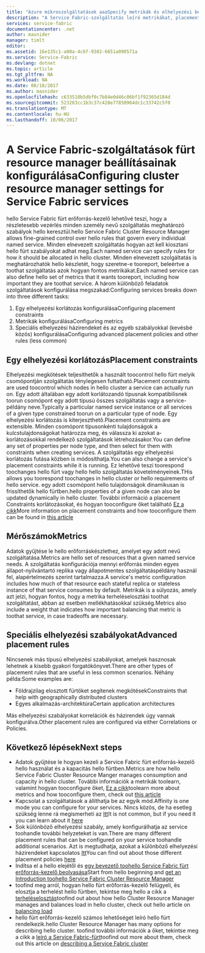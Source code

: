 ```yaml
---
title: "Azure mikroszolgáltatások aaaSpecify metrikák és elhelyezési beállításainak |} Microsoft Docs"
description: "A Service Fabric-szolgáltatás leíró metrikákat, placement Constraints korlátozásokat és egyéb elhelyezési házirendeket megadásával."
services: service-fabric
documentationcenter: .net
author: masnider
manager: timlt
editor: 
ms.assetid: 16e135c1-a00a-4c6f-9302-6651a090571a
ms.service: Service-Fabric
ms.devlang: dotnet
ms.topic: article
ms.tgt_pltfrm: NA
ms.workload: NA
ms.date: 08/18/2017
ms.author: masnider
ms.openlocfilehash: c633518b5dbf0c7b84e0d46c06bf1f92365d184d
ms.sourcegitcommit: 523283cc1b3c37c428e77850964dc1c33742c5f0
ms.translationtype: MT
ms.contentlocale: hu-HU
ms.lasthandoff: 10/06/2017
---
```

# <a name="configuring-cluster-resource-manager-settings-for-service-fabric-services"></a><span data-ttu-id="99e26-103">A Service Fabric-szolgáltatások fürt resource manager beállításainak konfigurálása</span><span class="sxs-lookup"><span data-stu-id="99e26-103">Configuring cluster resource manager settings for Service Fabric services</span></span>
<span data-ttu-id="99e26-104">hello Service Fabric fürt erőforrás-kezelő lehetővé teszi, hogy a részletesebb vezérlés minden személy nevű szolgáltatás meghatározó szabályok hello keresztül.</span><span class="sxs-lookup"><span data-stu-id="99e26-104">hello Service Fabric Cluster Resource Manager allows fine-grained control over hello rules that govern every individual named service.</span></span> <span data-ttu-id="99e26-105">Minden elnevezett szolgáltatás hogyan azt kell kiosztani hello fürt szabályokat adhat meg.</span><span class="sxs-lookup"><span data-stu-id="99e26-105">Each named service can specify rules for how it should be allocated in hello cluster.</span></span> <span data-ttu-id="99e26-106">Minden elnevezett szolgáltatás is meghatározhatók hello készletét, hogy szeretne-e tooreport, beleértve a toothat szolgáltatás azok hogyan fontos metrikákat.</span><span class="sxs-lookup"><span data-stu-id="99e26-106">Each named service can also define hello set of metrics that it wants tooreport, including how important they are toothat service.</span></span> <span data-ttu-id="99e26-107">A három különböző feladatok szolgáltatások konfigurálása megszakad:</span><span class="sxs-lookup"><span data-stu-id="99e26-107">Configuring services breaks down into three different tasks:</span></span>

1. <span data-ttu-id="99e26-108">Egy elhelyezési korlátozás konfigurálása</span><span class="sxs-lookup"><span data-stu-id="99e26-108">Configuring placement constraints</span></span>
2. <span data-ttu-id="99e26-109">Metrikák konfigurálása</span><span class="sxs-lookup"><span data-stu-id="99e26-109">Configuring metrics</span></span>
3. <span data-ttu-id="99e26-110">Speciális elhelyezési házirendeket és az egyéb szabályokkal (kevésbé közös) konfigurálása</span><span class="sxs-lookup"><span data-stu-id="99e26-110">Configuring advanced placement policies and other rules (less common)</span></span>

## <a name="placement-constraints"></a><span data-ttu-id="99e26-111">Egy elhelyezési korlátozás</span><span class="sxs-lookup"><span data-stu-id="99e26-111">Placement constraints</span></span>
<span data-ttu-id="99e26-112">Elhelyezési megkötések teljesíthetők a használt toocontrol hello fürt melyik csomópontján szolgáltatás ténylegesen futtatható.</span><span class="sxs-lookup"><span data-stu-id="99e26-112">Placement constraints are used toocontrol which nodes in hello cluster a service can actually run on.</span></span> <span data-ttu-id="99e26-113">Egy adott általában egy adott korlátozandó típusnak kompatibilisnek toorun csomópont egy adott típusú összes szolgáltatás vagy a service-példány neve.</span><span class="sxs-lookup"><span data-stu-id="99e26-113">Typically a particular named service instance or all services of a given type constrained toorun on a particular type of node.</span></span> <span data-ttu-id="99e26-114">Egy elhelyezési korlátozás is kiterjeszthető.</span><span class="sxs-lookup"><span data-stu-id="99e26-114">Placement constraints are extensible.</span></span> <span data-ttu-id="99e26-115">Minden csomópont típusonkénti tulajdonságok a kulcstulajdonságokat határozza meg, és válassza ki azokat a-korlátozásokkal rendelkező szolgáltatások létrehozásakor.</span><span class="sxs-lookup"><span data-stu-id="99e26-115">You can define any set of properties per  node type, and then select for them with constraints when creating services.</span></span> <span data-ttu-id="99e26-116">A szolgáltatás egy elhelyezési korlátozás futása közben is módosíthatja.</span><span class="sxs-lookup"><span data-stu-id="99e26-116">You can also change a service's placement constraints while it is running.</span></span> <span data-ttu-id="99e26-117">Ez lehetővé teszi toorespond toochanges hello fürt vagy hello hello szolgáltatás követelményeinek.</span><span class="sxs-lookup"><span data-stu-id="99e26-117">THis allows you toorespond toochanges in hello cluster or hello requirements of hello service.</span></span> <span data-ttu-id="99e26-118">egy adott csomópont hello tulajdonságok dinamikusan is frissíthetők hello fürtben.</span><span class="sxs-lookup"><span data-stu-id="99e26-118">hello properties of a given node can also be updated dynamically in hello cluster.</span></span> <span data-ttu-id="99e26-119">További információ a placement Constraints korlátozásokat, és hogyan tooconfigure őket található [Ez a cikk](service-fabric-cluster-resource-manager-cluster-description.md#node-properties-and-placement-constraints)</span><span class="sxs-lookup"><span data-stu-id="99e26-119">More information on placement constraints and how tooconfigure them can be found in [this article](service-fabric-cluster-resource-manager-cluster-description.md#node-properties-and-placement-constraints)</span></span>

## <a name="metrics"></a><span data-ttu-id="99e26-120">Mérőszámok</span><span class="sxs-lookup"><span data-stu-id="99e26-120">Metrics</span></span>
<span data-ttu-id="99e26-121">Adatok gyűjtése le hello erőforráskészlethez, amelyet egy adott nevű szolgáltatása.</span><span class="sxs-lookup"><span data-stu-id="99e26-121">Metrics are hello set of resources that a given named service needs.</span></span> <span data-ttu-id="99e26-122">A szolgáltatás konfigurációja mennyi erőforrás minden egyes állapot-nyilvántartó replika vagy állapotmentes szolgáltatáspéldány használ fel, alapértelmezés szerint tartalmazza.</span><span class="sxs-lookup"><span data-stu-id="99e26-122">A service's metric configuration includes how much of that resource each stateful replica or stateless instance of that service consumes by default.</span></span> <span data-ttu-id="99e26-123">Metrikák is a súlyozás, amely azt jelzi, hogyan fontos, hogy a metrika terheléselosztási toothat szolgáltatást, abban az esetben mellékhatásokkal szükség.</span><span class="sxs-lookup"><span data-stu-id="99e26-123">Metrics also include a weight that indicates how important balancing that metric is toothat service, in case tradeoffs are necessary.</span></span>

## <a name="advanced-placement-rules"></a><span data-ttu-id="99e26-124">Speciális elhelyezési szabályokat</span><span class="sxs-lookup"><span data-stu-id="99e26-124">Advanced placement rules</span></span>
<span data-ttu-id="99e26-125">Nincsenek más típusú elhelyezési szabályokat, amelyek hasznosak lehetnek a kisebb gyakori forgatókönyvet.</span><span class="sxs-lookup"><span data-stu-id="99e26-125">There are other types of placement rules that are useful in less common scenarios.</span></span> <span data-ttu-id="99e26-126">Néhány példa:</span><span class="sxs-lookup"><span data-stu-id="99e26-126">Some examples are:</span></span>
- <span data-ttu-id="99e26-127">Földrajzilag elosztott fürtöket segítenek megkötések</span><span class="sxs-lookup"><span data-stu-id="99e26-127">Constraints that help with geographically distributed clusters</span></span>
- <span data-ttu-id="99e26-128">Egyes alkalmazás-architektúra</span><span class="sxs-lookup"><span data-stu-id="99e26-128">Certain application architectures</span></span>

<span data-ttu-id="99e26-129">Más elhelyezési szabályokat korrelációk és házirendek úgy vannak konfigurálva.</span><span class="sxs-lookup"><span data-stu-id="99e26-129">Other placement rules are configured via either Correlations or Policies.</span></span>

## <a name="next-steps"></a><span data-ttu-id="99e26-130">Következő lépések</span><span class="sxs-lookup"><span data-stu-id="99e26-130">Next steps</span></span>
- <span data-ttu-id="99e26-131">Adatok gyűjtése le hogyan kezeli a Service Fabric fürt erőforrás-kezelő hello használat és a kapacitás hello fürtben.</span><span class="sxs-lookup"><span data-stu-id="99e26-131">Metrics are how hello Service Fabric Cluster Resource Manger manages consumption and capacity in hello cluster.</span></span> <span data-ttu-id="99e26-132">További információk a metrikák toolearn, valamint hogyan tooconfigure őket, [Ez a cikk](service-fabric-cluster-resource-manager-metrics.md)</span><span class="sxs-lookup"><span data-stu-id="99e26-132">toolearn more about metrics and how tooconfigure them, check out [this article](service-fabric-cluster-resource-manager-metrics.md)</span></span>
- <span data-ttu-id="99e26-133">Kapcsolat a szolgáltatások a állíthatja be az egyik mód.</span><span class="sxs-lookup"><span data-stu-id="99e26-133">Affinity is one mode you can configure for your services.</span></span> <span data-ttu-id="99e26-134">Nincs közös, de ha esetleg szükség lenne rá megismerheti az [Itt](service-fabric-cluster-resource-manager-advanced-placement-rules-affinity.md)</span><span class="sxs-lookup"><span data-stu-id="99e26-134">It is not common, but if you need it you can learn about it [here](service-fabric-cluster-resource-manager-advanced-placement-rules-affinity.md)</span></span>
- <span data-ttu-id="99e26-135">Sok különböző elhelyezési szabály, amely konfigurálhatja az service toohandle további helyzeteket is van.</span><span class="sxs-lookup"><span data-stu-id="99e26-135">There are many different placement rules that can be configured on your service toohandle additional scenarios.</span></span> <span data-ttu-id="99e26-136">Azt is megtudhatja, azokat a különböző elhelyezési házirendeket kapcsolatos [Itt](service-fabric-cluster-resource-manager-advanced-placement-rules-placement-policies.md)</span><span class="sxs-lookup"><span data-stu-id="99e26-136">You can find out about those different placement policies [here](service-fabric-cluster-resource-manager-advanced-placement-rules-placement-policies.md)</span></span>
- <span data-ttu-id="99e26-137">Indítsa el a hello elejétől és [egy bevezető toohello Service Fabric fürt erőforrás-kezelő beolvasása](service-fabric-cluster-resource-manager-introduction.md)</span><span class="sxs-lookup"><span data-stu-id="99e26-137">Start from hello beginning and [get an Introduction toohello Service Fabric Cluster Resource Manager](service-fabric-cluster-resource-manager-introduction.md)</span></span>
- <span data-ttu-id="99e26-138">toofind meg arról, hogyan hello fürt erőforrás-kezelő felügyeli, és elosztja a terhelést hello fürtben, tekintse meg hello a cikk a [terheléselosztás](service-fabric-cluster-resource-manager-balancing.md)</span><span class="sxs-lookup"><span data-stu-id="99e26-138">toofind out about how hello Cluster Resource Manager manages and balances load in hello cluster, check out hello article on [balancing load](service-fabric-cluster-resource-manager-balancing.md)</span></span>
- <span data-ttu-id="99e26-139">hello fürt erőforrás-kezelő számos lehetőséget leíró hello fürt rendelkezik.</span><span class="sxs-lookup"><span data-stu-id="99e26-139">hello Cluster Resource Manager has many options for describing hello cluster.</span></span> <span data-ttu-id="99e26-140">toofind további információk a őket, tekintse meg a cikk a [leíró a Service Fabric-fürt](service-fabric-cluster-resource-manager-cluster-description.md)</span><span class="sxs-lookup"><span data-stu-id="99e26-140">toofind out more about them, check out this article on [describing a Service Fabric cluster](service-fabric-cluster-resource-manager-cluster-description.md)</span></span>
